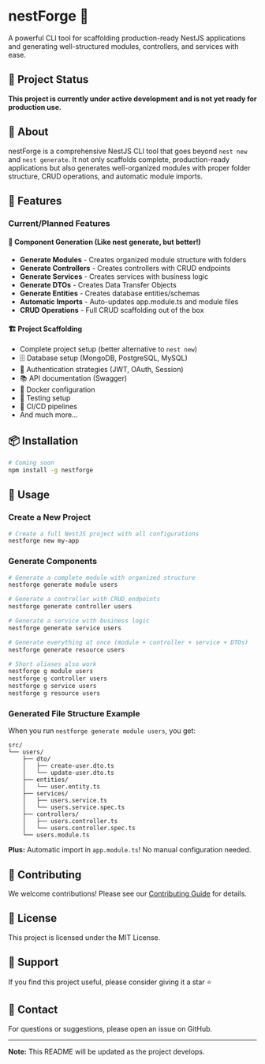 # nestForge 🔨

A powerful CLI tool for scaffolding production-ready NestJS applications and generating well-structured modules, controllers, and services with ease.

## 🚧 Project Status

**This project is currently under active development and is not yet ready for production use.**

## 📖 About

nestForge is a comprehensive NestJS CLI tool that goes beyond `nest new` and `nest generate`. It not only scaffolds complete, production-ready applications but also generates well-organized modules with proper folder structure, CRUD operations, and automatic module imports.

## 🎯 Features

### Current/Planned Features

#### 🔧 Component Generation (Like nest generate, but better!)
- **Generate Modules** - Creates organized module structure with folders
- **Generate Controllers** - Creates controllers with CRUD endpoints
- **Generate Services** - Creates services with business logic
- **Generate DTOs** - Creates Data Transfer Objects
- **Generate Entities** - Creates database entities/schemas
- **Automatic Imports** - Auto-updates app.module.ts and module files
- **CRUD Operations** - Full CRUD scaffolding out of the box

#### 🏗️ Project Scaffolding
- Complete project setup (better alternative to `nest new`)
- 🗄️ Database setup (MongoDB, PostgreSQL, MySQL)
- 🔐 Authentication strategies (JWT, OAuth, Session)
- 📚 API documentation (Swagger)
- 🐳 Docker configuration
- 🧪 Testing setup
- 🚀 CI/CD pipelines
- And much more...

## 📦 Installation

```bash
# Coming soon
npm install -g nestforge
```

## 🚀 Usage

### Create a New Project
```bash
# Create a full NestJS project with all configurations
nestforge new my-app
```

### Generate Components
```bash
# Generate a complete module with organized structure
nestforge generate module users

# Generate a controller with CRUD endpoints
nestforge generate controller users

# Generate a service with business logic
nestforge generate service users

# Generate everything at once (module + controller + service + DTOs)
nestforge generate resource users

# Short aliases also work
nestforge g module users
nestforge g controller users
nestforge g service users
nestforge g resource users
```

### Generated File Structure Example

When you run `nestforge generate module users`, you get:

```
src/
└── users/
    ├── dto/
    │   ├── create-user.dto.ts
    │   └── update-user.dto.ts
    ├── entities/
    │   └── user.entity.ts
    ├── services/
    │   ├── users.service.ts
    │   └── users.service.spec.ts
    ├── controllers/
    │   ├── users.controller.ts
    │   └── users.controller.spec.ts
    └── users.module.ts

```

**Plus:** Automatic import in `app.module.ts`! No manual configuration needed.

## 🤝 Contributing

We welcome contributions! Please see our [Contributing Guide](CONTRIBUTING.md) for details.

## 📝 License

This project is licensed under the MIT License.

## 🌟 Support

If you find this project useful, please consider giving it a star ⭐

## 📧 Contact

For questions or suggestions, please open an issue on GitHub.

---

**Note:** This README will be updated as the project develops.
